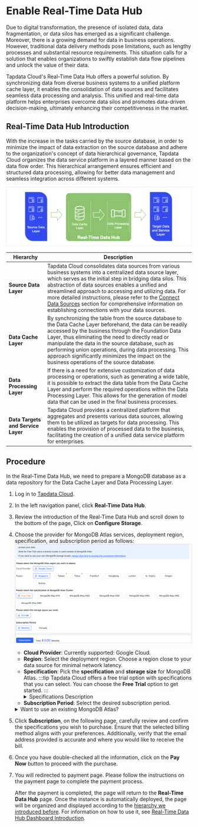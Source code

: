 # Enable Real-Time Data Hub

Due to digital transformation, the presence of isolated data, data fragmentation, or data silos has emerged as a significant challenge. Moreover, there is a growing demand for data in business operations. However, traditional data delivery methods pose limitations, such as lengthy processes and substantial resource requirements. This situation calls for a solution that enables organizations to swiftly establish data flow pipelines and unlock the value of their data.

Tapdata Cloud's Real-Time Data Hub offers a powerful solution. By synchronizing data from diverse business systems to a unified platform cache layer, it enables the consolidation of data sources and facilitates seamless data processing and analysis. This unified and real-time data platform helps enterprises overcome data silos and promotes data-driven decision-making, ultimately enhancing their competitiveness in the market.



## <span id="intro">Real-Time Data Hub Introduction</span>

With the increase in the tasks carried by the source database, in order to minimize the impact of data extraction on the source database and adhere to the organization's concept of data hierarchical governance, Tapdata Cloud organizes the data service platform in a layered manner based on the data flow order. This hierarchical arrangement ensures efficient and structured data processing, allowing for better data management and seamless integration across different systems.

![Data Service Platform Architecture](../../images/ldp_architecture.png)

| Hierarchy | Description                                                                                                                                                                                                                                                                                                                                                                                                                                                                              |
| -------------------- |------------------------------------------------------------------------------------------------------------------------------------------------------------------------------------------------------------------------------------------------------------------------------------------------------------------------------------------------------------------------------------------------------------------------------------------------------------------------------------------|
| **Source Data Layer** | Tapdata Cloud consolidates data sources from various business systems into a centralized data source layer, which serves as the initial step in bridging data silos. This abstraction of data sources enables a unified and streamlined approach to accessing and utilizing data. For more detailed instructions, please refer to the [Connect Data Sources](../../prerequisites/README.md) section for comprehensive information on establishing connections with your data sources. |
| **Data Cache Layer** | By synchronizing the table from the source database to the Data Cache Layer beforehand, the data can be readily accessed by the business through the Foundation Data Layer, thus eliminating the need to directly read or manipulate the data in the source database, such as performing union operations, during data processing. This approach significantly minimizes the impact on the business operations of the source database.                                                   |
| **Data Processing Layer** | If there is a need for extensive customization of data processing or operations, such as generating a wide table, it is possible to extract the data table from the Data Cache Layer and perform the required operations within the Data Processing Layer. This allows for the generation of model data that can be used in the final business processes.                                                                                                                                |
| **Data Targets and Service Layer** | Tapdata Cloud provides a centralized platform that aggregates and presents various data sources, allowing them to be utilized as targets for data processing. This enables the provision of processed data to the business, facilitating the creation of a unified data service platform for enterprises.                                                                                                                                                                                |



## Procedure

In the Real-Time Data Hub, we need to prepare a MongoDB database as a data repository for the Data Cache Layer and Data Processing Layer.

1. Log in to [Tapdata Cloud](https://cloud.tapdata.io/).

2. In the left navigation panel, click **Real-Time Data Hub**.

3. Review the introduction of the Real-Time Data Hub and scroll down to the bottom of the page, Click on **Configure Storage**.

4. Choose the provider for MongoDB Atlas services, deployment region, specification, and subscription period as follows:
   ![Purchase MongoDB Atlas and Storage](../../images/purchase_storage.png)

   * **Cloud Provider**: Currently supported: Google Cloud.
   * **Region**: Select the deployment region. Choose a region close to your data source for minimal network latency.
   * **Specification**: Pick the **specification** and **storage size** for MongoDB Atlas.
     :::tip
     Tapdata Cloud offers a free trial option with specifications that you can select. You can choose the **Free Trial** option to get started.
     :::
     <details><summary>Specifications Description</summary>
     <ul>
     <li>M10: 2 vCPUs, 2 GB RAM</li>
     <li>M20: 2 vCPUs, 4 GB RAM</li>
     <li>M30: 2 vCPUs, 8 GB RAM</li>
     <li>M40: 4 vCPUs, 16 GB RAM</li>
     <li>M50: 8 vCPUs, 32 GB RAM</li>
     <li>M60: 16 vCPUs, 64 GB RAM</li>
     </ul>
     </details>
   * **Subscription Period**: Select the desired subscription period.
   <details><summary>Want to use an existing MongoDB Atlas?</summary>
     At the top of the page, click on <b>click here to privede the connection information</b>, and fill in the MongoDB Atlas connection URL.
   </details>

5. Click **Subscription**, on the following page, carefully review and confirm the specifications you wish to purchase. Ensure that the selected billing method aligns with your preferences. Additionally, verify that the email address provided is accurate and where you would like to receive the bill. 

6. Once you have double-checked all the information, click on the **Pay Now** button to proceed with the purchase.

7. You will redirected to payment page. Please follow the instructions on the payment page to complete the payment process. 

   After the payment is completed, the page will return to the **Real-Time Data Hub** page. Once the instance is automatically deployed, the page will be organized and displayed according to the [hierarchy we introduced before](#intro). For information on how to use it, see [Real-Time Data Hub Dashboard Introduction](dashboard.md).

   
